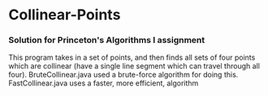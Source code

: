 # Collinear-Points
### Solution for Princeton's Algorithms I assignment
This program takes in a set of points, and then finds all sets of four points which are collinear (have a single line segment which can travel through all four). BruteCollinear.java used a brute-force algorithm for doing this. FastCollinear.java uses a faster, more efficient, algorithm
